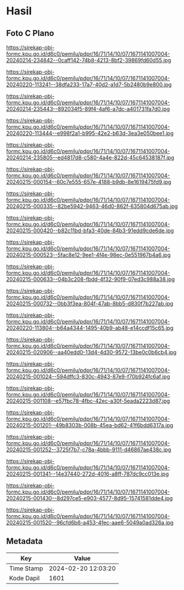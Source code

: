 # Hasil

## Foto C Plano

https://sirekap-obj-formc.kpu.go.id/d6c0/pemilu/pdpr/16/71/14/10/07/1671141007004-20240214-234842--0caff142-74b8-4213-8bf2-39869fd60d55.jpg

https://sirekap-obj-formc.kpu.go.id/d6c0/pemilu/pdpr/16/71/14/10/07/1671141007004-20240220-113241--38dfa233-17a7-40d2-a1d7-5b2480b9e800.jpg

https://sirekap-obj-formc.kpu.go.id/d6c0/pemilu/pdpr/16/71/14/10/07/1671141007004-20240214-235443--892034f5-89f4-4af6-a7dc-a401731fa7d0.jpg

https://sirekap-obj-formc.kpu.go.id/d6c0/pemilu/pdpr/16/71/14/10/07/1671141007004-20240220-113444--e998f2a1-b995-42e2-b63d-3ea3e050bee1.jpg

https://sirekap-obj-formc.kpu.go.id/d6c0/pemilu/pdpr/16/71/14/10/07/1671141007004-20240214-235805--ed4817d8-c580-4a4e-822d-45c64538187f.jpg

https://sirekap-obj-formc.kpu.go.id/d6c0/pemilu/pdpr/16/71/14/10/07/1671141007004-20240215-000154--60c7e555-657e-4188-b9db-8e1619475fd9.jpg

https://sirekap-obj-formc.kpu.go.id/d6c0/pemilu/pdpr/16/71/14/10/07/1671141007004-20240215-000335--82be5942-9463-46d0-862f-635804d675ab.jpg

https://sirekap-obj-formc.kpu.go.id/d6c0/pemilu/pdpr/16/71/14/10/07/1671141007004-20240215-000420--b82c11bd-bfa3-40de-84b3-91edd9cde6de.jpg

https://sirekap-obj-formc.kpu.go.id/d6c0/pemilu/pdpr/16/71/14/10/07/1671141007004-20240215-000523--5fac8e12-9ee1-4f4e-98ec-0e551967b4a6.jpg

https://sirekap-obj-formc.kpu.go.id/d6c0/pemilu/pdpr/16/71/14/10/07/1671141007004-20240215-000633--04b3c208-fbdd-4f32-90f9-07ed3c988a38.jpg

https://sirekap-obj-formc.kpu.go.id/d6c0/pemilu/pdpr/16/71/14/10/07/1671141007004-20240215-000732--0bb3f3ea-804f-47ab-8bb5-d830f7b227ab.jpg

https://sirekap-obj-formc.kpu.go.id/d6c0/pemilu/pdpr/16/71/14/10/07/1671141007004-20240220-113804--b64a4344-1495-40b9-ab48-e14ccdf15c65.jpg

https://sirekap-obj-formc.kpu.go.id/d6c0/pemilu/pdpr/16/71/14/10/07/1671141007004-20240215-020906--aa40edd0-13d4-4d30-9572-13be0c0b6cb4.jpg

https://sirekap-obj-formc.kpu.go.id/d6c0/pemilu/pdpr/16/71/14/10/07/1671141007004-20240215-001024--594dffc3-830c-4943-87e9-f70b924fc6af.jpg

https://sirekap-obj-formc.kpu.go.id/d6c0/pemilu/pdpr/16/71/14/10/07/1671141007004-20240215-001108--e57fbc78-4fbc-42ec-a30f-5eada2223d87.jpg

https://sirekap-obj-formc.kpu.go.id/d6c0/pemilu/pdpr/16/71/14/10/07/1671141007004-20240215-001201--49b8303b-008b-45ea-bd62-41f6bdd6317a.jpg

https://sirekap-obj-formc.kpu.go.id/d6c0/pemilu/pdpr/16/71/14/10/07/1671141007004-20240215-001252--3725f7b7-c78a-4bbb-9111-d46867ae438c.jpg

https://sirekap-obj-formc.kpu.go.id/d6c0/pemilu/pdpr/16/71/14/10/07/1671141007004-20240215-001341--14e37440-272d-4016-a8ff-787dc9cc013e.jpg

https://sirekap-obj-formc.kpu.go.id/d6c0/pemilu/pdpr/16/71/14/10/07/1671141007004-20240215-001430--8d297ce5-e903-4577-8d95-15741581dde4.jpg

https://sirekap-obj-formc.kpu.go.id/d6c0/pemilu/pdpr/16/71/14/10/07/1671141007004-20240215-001520--96cfd6b6-a453-4fec-aae6-5049a0ad326a.jpg


## Metadata

| Key        | Value               |
| ---------- | ------------------- |
| Time Stamp | 2024-02-20 12:03:20 |
| Kode Dapil | 1601                |



